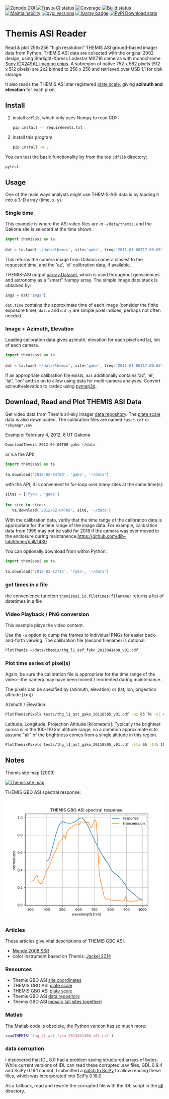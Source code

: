 [![Zenodo DOI](https://zenodo.org/badge/DOI/10.5281/zenodo.215309.svg)](https://doi.org/10.5281/zenodo.215309)
[![Travis-CI status](https://travis-ci.org/scivision/themisasi.svg)](https://travis-ci.org/scivision/themisasi)
[![Coverage](https://coveralls.io/repos/github/scivision/themisasi/badge.svg?branch=master)](https://coveralls.io/github/scivision/themisasi?branch=master)
[![Build status](https://ci.appveyor.com/api/projects/status/lw66b366lx6ipwe7?svg=true)](https://ci.appveyor.com/project/scivision/themisasi)
[![Maintainability](https://api.codeclimate.com/v1/badges/d1da43f5a03c6e7456ef/maintainability)](https://codeclimate.com/github/scivision/themisasi/maintainability)
[![pypi versions](https://img.shields.io/pypi/pyversions/themisasi.svg)](https://pypi.python.org/pypi/themisasi)
[![Xarray badge](https://img.shields.io/badge/powered%20by-xarray-orange.svg?style=flat)](http://xarray.pydata.org/en/stable/why-xarray.html)
[![PyPi Download stats](http://pepy.tech/badge/themisasi)](http://pepy.tech/project/themisasi)


# Themis ASI Reader


Read & plot 256x256 "high resolution" THEMIS ASI ground-based imager data from Python.
THEMIS ASI data are collected with the original 2002 design, using Starlight-Xpress Lodestar MX716 cameras with monochrome
[Sony ICX249AL imaging chips](http://www.astro.uu.se/grundutb/wt/images/ICX249ALpalstcamex.pdf).
A subregion of native 752 x 582 pixels (512 x 512 pixels) are 2x2 binned to 256 x 256 and retrieved over USB 1.1 for disk storage.

It also reads the THEMIS ASI star registered
[plate scale](http://data.phys.ucalgary.ca/sort_by_project/THEMIS/asi/skymaps/new_style/),
giving **azimuth and elevation** for each pixel.

## Install

1. install `cdflib`, which only uses Numpy to read CDF:
   ```sh
   pip install -r requirements.txt
   ```
2. install this program
   ```sh
   pip install -e .
   ```

You can test the basic functionality by from the top `cdflib` directory:
```sh
pytest
```

## Usage
One of the main ways analysts might use THEMIS-ASI data is by loading it into a 3-D array (time, x, y).

### Single time
This example is where the ASI video files are in `~/data/themis`, and the Gakona site is selected at the time shown.
```python
import themisasi as ta

dat = ta.load('~/data/themis', site='gako', treq='2011-01-06T17:00:03')
```
This returns the camera image from Gakona camera closest to the requested time, and the 'az', 'el' calibration data, if available.


THEMIS-ASI output [xarray.Dataset](http://xarray.pydata.org/en/stable/generated/xarray.Dataset.html),
which is used throughout geosciences and astronomy as a "smart" Numpy array.
The simple image data stack is obtained by:
```python
imgs = dat['imgs']
```

`dat.time` contains the approximate time of each image (consider the finite exposure time).
`dat.x` and `dat.y` are simple pixel indices, perhaps not often needed.

### Image + Azimuth, Elevation
Loading calibration data gives azimuth, elevation for each pixel and lat, lon of each camera.
```python
import themisasi as ta

dat = ta.load('~/data/themis', site='gako', treq='2011-01-06T17:00:03')
```
If an appropriate calibration file exists, `dat` additionally contains 'az', 'el', 'lat', 'lon' and so on to allow using data for multi-camera analyses.
Convert azimuth/elevation to ra/dec using
[pymap3d](https://github.com/scivision/pymap3d).


## Download, Read and Plot THEMIS ASI Data

Get video data from Themis all-sky imager
[data repository](http://themis.ssl.berkeley.edu/data/themis/thg/l1/asi/).
The
[plate scale](http://themis.ssl.berkeley.edu/themisdata/thg/l2/asi/cal/)
data is also downloaded.
The calibration files are named `*asc*.cdf` or `*skymap*.sav`.

Example: February 4, 2012, 8 UT Gakona

```sh
DownloadThemis 2012-02-04T08 gako ~/data
```
or via the API:
```python
import themisasi as ta

ta.download('2012-02-04T08', 'gako', '~/data')
```
with the API, it is convenient to for-loop over many sites at the same time(s):
```python
sites = ['fykn', 'gako']

for site in sites:
   ta.download('2012-02-04T08', site, '~/data')
```


With the calibration data, verify that the time range of the calibration data is appropriate for the time range of the image data.
For example, calibration data from 1999 may not be valid for 2018 if the camera was ever moved in the enclosure during maintanence.https://github.com/dib-lab/khmer/pull/1430

You can optionally download from within Python:
```python
import themisasi as ta

ta.download('2012-03-12T12', 'fykn', '~/data')
```

### get times in a file
the convenience function `themisasi.io.filetimes(filename)` returns a list of datetimes in a file

### Video Playback / PNG conversion

This example plays the video content.

Use the `-o` option to dump the frames to individual PNGs for easier back-and-forth viewing.
The calibration file (second filename) is optional.
```sh
PlotThemis ~/data/themis/thg_l1_asf_fykn_2013041408_v01.cdf
```

### Plot time series of pixel(s)
Again, be sure the calibration file is appropriate for the time range of the video--the camera may have been moved / reoriented during maintenance.

The pixels can be specified by (azimuth, elevation) or (lat, lon, projection altitude [km])

Azimuth / Elevation:
```sh
PlotThemisPixels tests/thg_l1_ast_gako_20110505_v01.cdf -az 65 70 -el 48 68
```

Latitude, Longitude, Projection Altitude [kilometers]:
Typically the brightest aurora is in the 100-110 km altitude range, so a common approximate is to assume "all" of the brightness comes from a single altitude in this region.
```sh
PlotThemisPixels tests/thg_l1_ast_gako_20110505_v01.cdf -lla 65 -145 100.
```

## Notes

Themis site map (2009)

[![Themis site map](http://themis.ssl.berkeley.edu/data/themis/events/THEMIS_GBO_Station_Map-2009-01.gif)](http://themis.ssl.berkeley.edu/gbo/display.py?)

THEMIS GBO ASI spectral response:

![Themis spectral response](./data/spectral_response.png)

### Articles

These articles give vital descriptions of THEMIS GBO ASI.

* [Mende 2008 SSR](http://www.igpp.ucla.edu/public/THEMIS/SCI/Pubs/2008_Refereed/mende_ssr_onlinefirst.pdf)
* color instrument based on Themis: [Jackel 2014](http://eprints.lancs.ac.uk/68180/4/gi_3_71_2014.pdf)


### Resources

-   Themis GBO ASI
    [site coordinates](http://themis.ssl.berkeley.edu/images/ASI/THEMIS_ASI_Station_List_Nov_2011.xls)
-   THEMIS GBO ASI
    [plate scale](http://data.phys.ucalgary.ca/sort_by_project/THEMIS/asi/skymaps/new_style/)
-   THEMIS GBO ASI
    [plate scale](http://themis.ssl.berkeley.edu/themisdata/thg/l2/asi/cal/)
-   Themis GBO ASI
    [data repository](http://themis.ssl.berkeley.edu/data/themis/thg/l1/asi/)
-   Themis GBO ASI
    [mosaic (all sites together)](http://themis.ssl.berkeley.edu/gbo/display.py?)



### Matlab

The Matlab code is obsolete, the Python version has so much more:
```matlab
readTHEMIS('thg_l1_asf_fykn_2013041408_v01.cdf')
```
### data corruption

I discovered that IDL 8.0 had a problem saving structured arrays of bytes.
While current versions of IDL can read these corrupted .sav files, GDL 0.9.4 and SciPy 0.16.1 cannot.
I submitted a
[patch to SciPy](https://github.com/scipy/scipy/pull/5801)
to allow reading these files, which was incorporated into SciPy 0.18.0.

As a fallback, read and rewrite the corrupted file with the IDL script in the
[idl](idl/)
directory.

